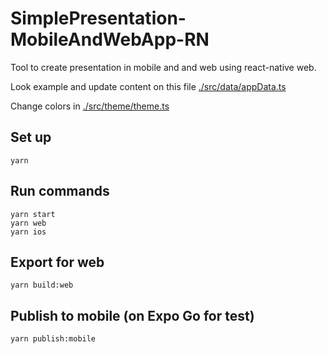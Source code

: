 # SimplePresentation-MobileAndWebApp-RN

Tool to create presentation in mobile and and web using react-native web.

Look example and update content on this file [./src/data/appData.ts](./src/data/appData.ts)

Change colors in [./src/theme/theme.ts](./src/theme/theme.ts)

## Set up
```
yarn
```

## Run commands
```
yarn start
yarn web
yarn ios
```

## Export for web

```
yarn build:web
```

## Publish to mobile (on Expo Go for test)

```
yarn publish:mobile
```
